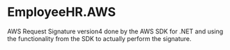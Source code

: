 # EmployeeHR.AWS
AWS Request Signature version4 done by the AWS SDK for .NET and using the functionality from the SDK to actually perform the signature.
